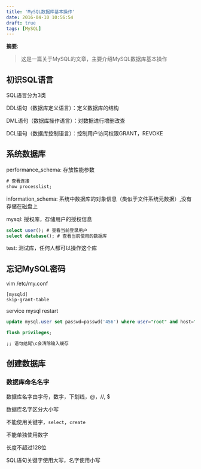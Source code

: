 ```yaml
---
title: 'MySQL数据库基本操作'
date: 2016-04-10 10:56:54
draft: true
tags: [MySQL]
---
```


__摘要__:

> 这是一篇关于MySQL的文章，主要介绍MySQL数据库基本操作

<!--more-->

## 初识SQL语言

SQL语言分为3类

DDL语句（数据库定义语言）：定义数据库的结构

DML语句（数据库操作语言）：对数据进行增删改查

DCL语句（数据库控制语言）：控制用户访问权限GRANT，REVOKE

## 系统数据库

performance_schema: 存放性能参数

```sql
# 查看连接
show processlist;

```

information_schema: 系统中数据库的对象信息（类似于文件系统元数据）,没有存储在磁盘上

mysql: 授权库，存储用户的授权信息

```sql
select user(); # 查看当前登录用户
select database(); # 查看当前使用的数据库
```


test: 测试库，任何人都可以操作这个库


## 忘记MySQL密码

vim /etc/my.conf

```
[mysqld]
skip-grant-table
```

service mysql restart

```sql
update mysql.user set passwd=passwd('456') where user="root" and host="localhost"

flush privileges;

;; 语句结尾\c会清除输入缓存
```


## 创建数据库

### 数据库命名名字

数据库名字由字母，数字，下划线，@，//, $

数据库名字区分大小写

不能使用关键字，`select`，`create`

不能单独使用数字

长度不超过128位

SQL语句关键字使用大写，名字使用小写
